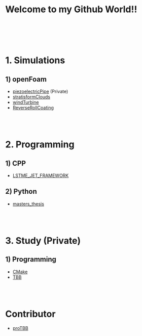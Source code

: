 # Welcome to my Github World!!
<br><br><br><br>


# 1. Simulations

## 1) openFoam
- [piezoelectricPipe](https://github.com/Wontae-Lee/piezoelectricPipe.git) (Private)
- [stratisformClouds](https://github.com/Wontae-Lee/stratisformClouds.git)
- [windTurbine](https://github.com/Wontae-Lee/windTurbine.git)
- [ReverseRollCoating](https://github.com/Wontae-Lee/ReverseRollCoating.git)
<br><br><br><br>


# 2. Programming

## 1) CPP
- [LSTME_JET_FRAMEWORK](https://github.com/Wontae-Lee/LSTME_JET_FRAMEWORK.git)

## 2) Python
- [masters_thesis](https://github.com/Wontae-Lee/masters_thesis.git)
<br><br><br><br>


# 3. Study (Private)

## 1) Programming
- [CMake](https://github.com/Wontae-Lee/cmake-cooknote.git)
- [TBB](https://github.com/Wontae-Lee/pro-TBB.git)
<br><br><br><br>

# Contributor
- [proTBB](https://github.com/Wontae-Lee/pro-TBB_CMake.git)

